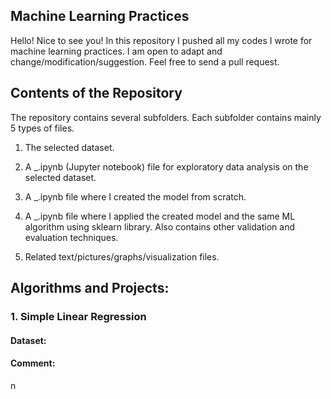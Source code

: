 <h2 align="left"> Machine Learning Practices </h2>

Hello! Nice to see you!
In this repository I pushed all my codes I wrote for machine learning practices. I am open to adapt and change/modification/suggestion. Feel free to send a pull request.



<h2 align="left">Contents of the Repository </h2>
The repository contains several subfolders. Each subfolder contains mainly 5 types of files.

1. The selected dataset.

2. A _.ipynb (Jupyter notebook) file for exploratory data analysis on the selected dataset.

3. A _.ipynb file where I created the model from scratch.

4. A _.ipynb file where I applied the created model and the same ML algorithm using sklearn library. Also  contains other validation and evaluation techniques.

5. Related text/pictures/graphs/visualization files.



<h2 align="left"> Algorithms and Projects: </h2>

<h3 align="left"> 1. Simple Linear Regression </h3>

<h4 align="left">Dataset:  </h4>

<h4 align="left"> Comment:  </h4>

n




